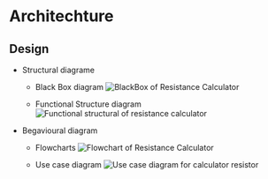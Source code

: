 # Architechture 

## Design
* Structural diagrame
    * Black Box diagram
    ![BlackBox of Resistance Calculator](https://user-images.githubusercontent.com/98849909/152695708-312910bf-6aaa-4a9c-8364-f2042d13a0c6.png)

    * Functional Structure diagram 
    ![Functional structural of resistance calculator](https://user-images.githubusercontent.com/98849909/152695735-3cc67628-1c7d-4ac7-a8ae-62db8a3405b5.png)

* Begavioural diagram
    * Flowcharts
    ![Flowchart of Resistance Calculator](https://user-images.githubusercontent.com/98849909/152693634-bde72508-edfc-48e8-b68c-e912e4fc0e93.png)

    * Use case diagram
    ![Use case diagram for calculator resistor](https://user-images.githubusercontent.com/98849909/152691910-d03b3682-6520-4ca5-b2dd-c743a1cd4a19.png)
